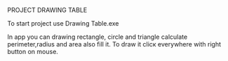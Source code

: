 PROJECT DRAWING TABLE

To start project use Drawing Table.exe

In app you can drawing rectangle, circle and triangle calculate perimeter,radius and area also fill it.
To draw it clicк everywhere with right button on mouse.
